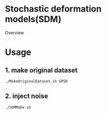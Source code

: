 Stochastic deformation models(SDM)
====

Overview

# Usage
## 1. make original dataset
`./MakeOriginalDataset.sh GPSR`
## 2. inject noise
`./SDMMake.sh`

